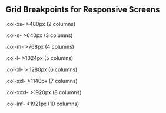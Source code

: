 ## Grid Breakpoints for Responsive Screens

.col-xs- >480px (2 columns)

.col-s- >640px (3 columns)

.col-m- >768px (4 columns)

.col-l- >1024px (5 columns)

.col-xl- > 1280px (6 columns)

.col-xxl- >1140px (7 columns)

.col-xxxl- >1920px (8 columns)

.col-inf- <1921px (10 columns)
